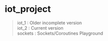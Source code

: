 # iot_project

> iot_1 : Older incomplete version <br />
> iot_2 : Current version <br />
> sockets : Sockets/Coroutines Playground <br />
